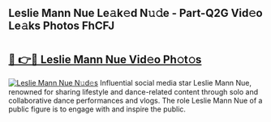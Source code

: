 ## Leslie Mann Nue Le𝚊k𝚎d N𝚞𝚍e - Part-Q2G Vid𝚎o Le𝚊ks Photos FhCFJ

# <h2><a href="http://fb97ka.evod.top/?m=Leslie+Mann+Nue">🔗 👉🔴 Leslie Mann Nue Vid𝚎o Ph𝚘t𝚘s</a></h2>

[![Leslie Mann Nue N𝚞d𝚎s](https://i.imgur.com/8V9OHl7.gif)](http://fb97ka.evod.top/?m=Leslie+Mann+Nue)
Influential social media star Leslie Mann Nue, renowned for sharing lifestyle and dance-related content through solo and collaborative dance performances and vlogs. The role Leslie Mann Nue of a public figure is to engage with and inspire the public. 
